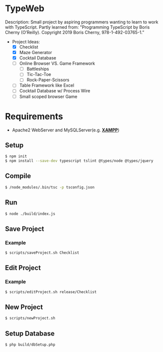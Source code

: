 # TypeWeb #
Description: Small project by aspiring programmers wanting to learn to work with TypeScript.
Partly learned from:
"Programming TypeScript by Boris Cherny (O’Reilly). Copyright 2019 Boris Cherny, 978-1-492-03765-1.”


* Project Ideas:
  - [x] Checklist
  - [x] Maze Generator
  - [X] Cocktail Database
  - [ ] Online Browser VS. Game Framework
    - [ ] Battleships
    - [ ] Tic-Tac-Toe
    - [ ] Rock-Paper-Scissors
  - [ ] Table Framework like Excel
  - [ ] Cocktail Database w/ Process Wire
  - [ ] Small scoped browser Game
  
# Requirements #
* Apache2 WebServer and MySQLServer(e.g. [**XAMPP**](https://www.apachefriends.org/de/index.html))


## Setup ##
```sh
$ npm init
$ npm install --save-dev typescript tslint @types/node @types/jquery
```
## Compile ##
```sh
$ /node_modules/.bin/tsc -p tsconfig.json
```
## Run ##
```sh
$ node ./build/index.js 
```
## Save Project ##
### Example ###
```sh
$ scripts/saveProject.sh Checklist
```
## Edit Project ##
### Example ###
```sh
$ scripts/editProject.sh release/Checklist
```

## New Project ##
```sh
$ scripts/newProject.sh
```

## Setup Database ##
```sh
$ php build/dbSetup.php
```
